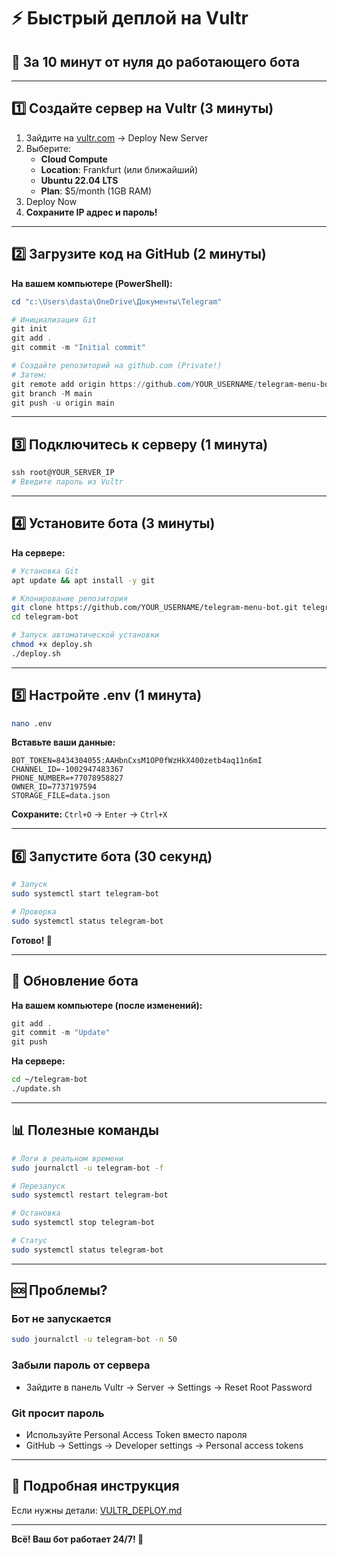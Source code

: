 # ⚡ Быстрый деплой на Vultr

## 🎯 За 10 минут от нуля до работающего бота

---

## 1️⃣ Создайте сервер на Vultr (3 минуты)

1. Зайдите на [vultr.com](https://www.vultr.com/) → Deploy New Server
2. Выберите:
   - **Cloud Compute**
   - **Location**: Frankfurt (или ближайший)
   - **Ubuntu 22.04 LTS**
   - **Plan**: $5/month (1GB RAM)
3. Deploy Now
4. **Сохраните IP адрес и пароль!**

---

## 2️⃣ Загрузите код на GitHub (2 минуты)

**На вашем компьютере (PowerShell):**

```powershell
cd "c:\Users\dasta\OneDrive\Документы\Telegram"

# Инициализация Git
git init
git add .
git commit -m "Initial commit"

# Создайте репозиторий на github.com (Private!)
# Затем:
git remote add origin https://github.com/YOUR_USERNAME/telegram-menu-bot.git
git branch -M main
git push -u origin main
```

---

## 3️⃣ Подключитесь к серверу (1 минута)

```powershell
ssh root@YOUR_SERVER_IP
# Введите пароль из Vultr
```

---

## 4️⃣ Установите бота (3 минуты)

**На сервере:**

```bash
# Установка Git
apt update && apt install -y git

# Клонирование репозитория
git clone https://github.com/YOUR_USERNAME/telegram-menu-bot.git telegram-bot
cd telegram-bot

# Запуск автоматической установки
chmod +x deploy.sh
./deploy.sh
```

---

## 5️⃣ Настройте .env (1 минута)

```bash
nano .env
```

**Вставьте ваши данные:**

```env
BOT_TOKEN=8434304055:AAHbnCxsM1OP0fWzHkX400zetb4aq11n6mI
CHANNEL_ID=-1002947483367
PHONE_NUMBER=+77078958827
OWNER_ID=7737197594
STORAGE_FILE=data.json
```

**Сохраните:** `Ctrl+O` → `Enter` → `Ctrl+X`

---

## 6️⃣ Запустите бота (30 секунд)

```bash
# Запуск
sudo systemctl start telegram-bot

# Проверка
sudo systemctl status telegram-bot
```

**Готово! 🎉**

---

## 🔄 Обновление бота

**На вашем компьютере (после изменений):**

```powershell
git add .
git commit -m "Update"
git push
```

**На сервере:**

```bash
cd ~/telegram-bot
./update.sh
```

---

## 📊 Полезные команды

```bash
# Логи в реальном времени
sudo journalctl -u telegram-bot -f

# Перезапуск
sudo systemctl restart telegram-bot

# Остановка
sudo systemctl stop telegram-bot

# Статус
sudo systemctl status telegram-bot
```

---

## 🆘 Проблемы?

### Бот не запускается

```bash
sudo journalctl -u telegram-bot -n 50
```

### Забыли пароль от сервера

- Зайдите в панель Vultr → Server → Settings → Reset Root Password

### Git просит пароль

- Используйте Personal Access Token вместо пароля
- GitHub → Settings → Developer settings → Personal access tokens

---

## 📖 Подробная инструкция

Если нужны детали: [VULTR_DEPLOY.md](VULTR_DEPLOY.md)

---

**Всё! Ваш бот работает 24/7! 🚀**
